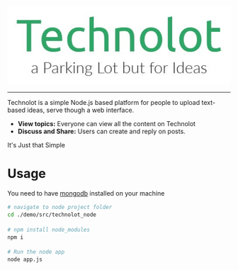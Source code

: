 ![](/demo/static/logo.jpg)

- - -
Technolot is a simple Node.js based platform for people to upload text-based ideas, serve though a web interface.
* **View topics:** Everyone can view all the content on Technolot
* **Discuss and Share:** Users can create and reply on posts.

It's Just that Simple

# Usage

You need to have [mongodb](https://www.mongodb.com/download-center/community) installed on your machine


``` bash
# navigate to node project folder
cd ./demo/src/technolot_node

# npm install node_modules
npm i

# Run the node app
node app.js
```